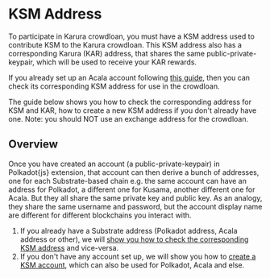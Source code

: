 # KSM Address

To participate in Karura crowdloan, you must have a KSM address used to contribute KSM to the Karura crowdloan. This KSM address also has a corresponding Karura (KAR) address, that shares the same public-private-keypair, which will be used to receive your KAR rewards.

If you already set up an Acala account following [this guide](../../../../get-started/get-started/karura-account/#create-account), then you can check its corresponding KSM address for use in the crowdloan.

The guide below shows you how to check the corresponding address for KSM and KAR, how to create a new KSM address if you don't already have one. Note: you should NOT use an exchange address for the crowdloan.

## Overview

Once you have created an account (a public-private-keypair) in Polkadot{js} extension, that account can then derive a bunch of addresses, one for each Substrate-based chain e.g. the same account can have an address for Polkadot, a different one for Kusama, another different one for Acala. But they all share the same private key and public key. As an analogy, they share the same username and password, but the account display name are different for different blockchains you interact with.

1. If you already have a Substrate address (Polkadot address, Acala address or other), we will [show you how to check the corresponding KSM address](check-ksm-addr.md) and vice-versa.
2. If you don't have any account set up, we will show you how to [create a KSM account](create-new-ksm-account.md), which can also be used for Polkadot, Acala and else.
